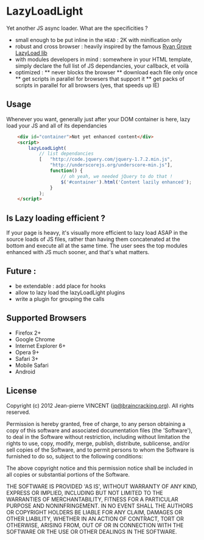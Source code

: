 LazyLoadLight
=============

Yet another JS async loader. What are the specificities ?
* small enough to be put inline in the `HEAD` : 2K with minification only
* robust and cross browser : heavily inspired by the famous [Ryan Grove LazyLoad lib](https://github.com/rgrove/lazyload/)
* with modules developers in mind : somewhere in your HTML template, simply declare the full list of JS dependancies, your callback, et voilà
* optimized : 
** never blocks the browser
** download each file only once
** get scripts in parallel for browsers that support it
** get packs of scripts in parallel for all browsers (yes, that speeds up IE)


Usage
-----
Whenever you want, generally just after your DOM container is here, lazy load your JS and all of its dependancies

```html
	<div id="container">Not yet enhanced content</div>
	<script>
		lazyLoadLight(
			// list dependancies
			[	"http://code.jquery.com/jquery-1.7.2.min.js",
				"http://underscorejs.org/underscore-min.js"],
				function() {
					// oh yeah, we needed jQuery to do that !
					$('#container').html('Content lazily enhanced');
				}
			);
	</script>
```

Is Lazy loading efficient ?
---------------------------

If your page is heavy, it's visually more efficient to lazy load ASAP in the source loads of JS files, rather than having them concatenated at the bottom and execute all at the same time. The user sees the top modules enhanced with JS much sooner, and that's what matters.

Future :
--------
* be extendable : add place for hooks
* allow to lazy load the lazyLoadLight plugins
* write a plugin for grouping the calls

Supported Browsers
------------------

* Firefox 2+
* Google Chrome
* Internet Explorer 6+
* Opera 9+
* Safari 3+
* Mobile Safari
* Android

License
-------

Copyright (c) 2012 Jean-pierre VINCENT (jp@braincracking.org).
All rights reserved.
 
Permission is hereby granted, free of charge, to any person obtaining a copy of
this software and associated documentation files (the 'Software'), to deal in
the Software without restriction, including without limitation the rights to
use, copy, modify, merge, publish, distribute, sublicense, and/or sell copies of
the Software, and to permit persons to whom the Software is furnished to do so,
subject to the following conditions:

The above copyright notice and this permission notice shall be included in all
copies or substantial portions of the Software.

THE SOFTWARE IS PROVIDED 'AS IS', WITHOUT WARRANTY OF ANY KIND, EXPRESS OR
IMPLIED, INCLUDING BUT NOT LIMITED TO THE WARRANTIES OF MERCHANTABILITY, FITNESS
FOR A PARTICULAR PURPOSE AND NONINFRINGEMENT. IN NO EVENT SHALL THE AUTHORS OR
COPYRIGHT HOLDERS BE LIABLE FOR ANY CLAIM, DAMAGES OR OTHER LIABILITY, WHETHER
IN AN ACTION OF CONTRACT, TORT OR OTHERWISE, ARISING FROM, OUT OF OR IN
CONNECTION WITH THE SOFTWARE OR THE USE OR OTHER DEALINGS IN THE SOFTWARE.